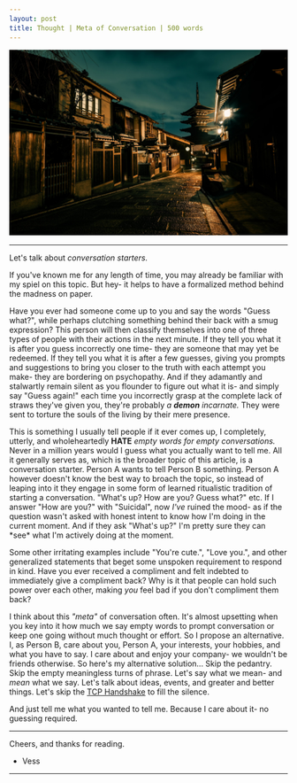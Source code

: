 ```yaml
---
layout: post
title: Thought | Meta of Conversation | 500 words
---
```


![Street](/assets/empty.jpg "A picture of an empty street.")

<hr>

Let's talk about <em>conversation starters.</em>

If you've known me for any length of time, you may already be familiar with my spiel on this topic. But hey- it helps to have a formalized method behind the madness on paper.

Have you ever had someone come up to you and say the words "Guess what?", while perhaps clutching something behind their back with a smug expression? This person will then classify themselves into one of three types of people with their actions in the next minute. If they tell you what it is after you guess incorrectly one time- they are someone that may yet be redeemed. If they tell you what it is after a few guesses, giving you prompts and suggestions to bring you closer to the truth with each attempt you make- they are bordering on psychopathy. And if they adamantly and stalwartly remain silent as you flounder to figure out what it is- and simply say "Guess again!" each time you incorrectly grasp at the complete lack of straws they've given you, they're probably <em>a <strong>demon</strong> incarnate.</em> They were sent to torture the souls of the living by their mere presence.

This is something I usually tell people if it ever comes up, I completely, utterly, and wholeheartedly <strong>HATE</strong> <em>empty words for empty conversations.</em> Never in a million years would I guess what you actually want to tell me. All it generally serves as, which is the broader topic of this article, is a conversation starter. Person A wants to tell Person B something. Person A however doesn't know the best way to broach the topic, so instead of leaping into it they engage in some form of learned ritualistic tradition of starting a conversation. "What's up? How are you? Guess what?" etc. If I answer "How are you?" with "Suicidal", now <em>I've</em> ruined the mood- as if the question wasn't asked with honest intent to know how I'm doing in the current moment. And if they ask "What's up?" I'm pretty sure they can \*see\* what I'm actively doing at the moment.

Some other irritating examples include "You're cute.", "Love you.", and other generalized statements that beget some unspoken requirement to respond in kind. Have you ever received a compliment and felt indebted to immediately give a compliment back? Why is it that people can hold such power over each other, making <em>you</em> feel bad if you don't compliment them back?

I think about this <em>"meta"</em> of conversation often. It's almost upsetting when you key into it how much we say empty words to prompt conversation or keep one going without much thought or effort. So I propose an alternative. I, as Person B, care about you, Person A, your interests, your hobbies, and what you have to say. I care about and enjoy your company- we wouldn't be friends otherwise. So here's my alternative solution... Skip the pedantry. Skip the empty meaningless turns of phrase. Let's say what we mean- and <em>mean</em> what we say. Let's talk about ideas, events, and greater and better things. Let's skip the <a href="https://www.geeksforgeeks.org/tcp-3-way-handshake-process/">TCP Handshake</a> to fill the silence.

And just tell me what you wanted to tell me. Because I care about it- no guessing required. 

<hr>

Cheers, and thanks for reading.

- Vess

<hr>